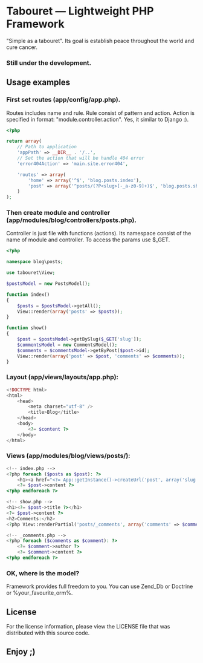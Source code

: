# Tabouret — Lightweight PHP Framework

"Simple as a tabouret". Its goal is establish peace throughout the world and cure cancer.

### Still under the development.

## Usage examples

### First set routes (app/config/app.php).

Routes includes name and rule. Rule consist of pattern and action. Action is specified in format: "module.controller.action". Yes, it similar to Django :).

```php
<?php

return array(
    // Path to application
    'appPath' => __DIR__ . '/..',
    // Set the action that will be handle 404 error
    'error404Action' => 'main.site.error404',

    'routes' => array(
        'home' => array('^$', 'blog.posts.index'),
        'post' => array('^posts/(?P<slug>[-_a-z0-9]+)$', 'blog.posts.show')
    )
);
```

### Then create module and controller (app/modules/blog/controllers/posts.php).

Controller is just file with functions (actions). Its namespace consist of the name of module and controller. To access the params use $_GET.

```php
<?php

namespace blog\posts;

use tabouret\View;

$postsModel = new PostsModel();

function index()
{
    $posts = $postsModel->getAll();
    View::render(array('posts' => $posts));
}

function show()
{
    $post = $postsModel->getBySlug($_GET['slug']);
    $commentsModel = new CommentsModel();
    $comments = $commentsModel->getByPost($post->id);
    View::render(array('post' => $post, 'comments' => $comments));
}
```

### Layout (app/views/layouts/app.php):

```php
<!DOCTYPE html>
<html>
    <head>
        <meta charset="utf-8" />
        <title>Blog</title>
    </head>
    <body>
        <?= $content ?>
    </body>
</html>
```

### Views (app/modules/blog/views/posts/):

```php
<!-- index.php -->
<?php foreach ($posts as $post): ?>
    <h1><a href="<?= App::getInstance()->createUrl('post', array('slug' => $post->slug)) ?>"><?= $post->title ?></a></h1>
    <?= $post->content ?>
<?php endforeach ?>
```

```php
<!-- show.php -->
<h1><?= $post->title ?></h1>
<?= $post->content ?>
<h2>Comments:</h2>
<?php View::renderPartial('posts/_comments', array('comments' => $comments)) ?>
```

```php
<!-- _comments.php -->
<?php foreach ($comments as $comment): ?>
    <?= $comment->author ?>
    <?= $comment->content ?>
<?php endforeach ?>
```

### OK, where is the model?

Framework provides full freedom to you. You can use Zend_Db or Doctrine or %your_favourite_orm%.

## License

For the license information, please view the LICENSE file that was distributed with this source code.

## Enjoy ;)
